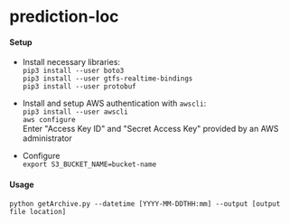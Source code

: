 # prediction-loc

#### Setup
* Install necessary libraries:  
`pip3 install --user boto3`  
`pip3 install --user gtfs-realtime-bindings`  
`pip3 install --user protobuf`

* Install and setup AWS authentication with `awscli`:  
`pip3 install --user awscli`  
`aws configure`  
Enter "Access Key ID" and "Secret Access Key" provided by an AWS administrator

* Configure  
`export S3_BUCKET_NAME=bucket-name`

#### Usage

`python getArchive.py --datetime [YYYY-MM-DDTHH:mm] --output [output file location]`
